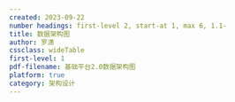 ```yaml
---
created: 2023-09-22
number headings: first-level 2, start-at 1, max 6, 1.1-
title: 数据架构图
author: 罗潇
cssclass: wideTable
first-level: 1
pdf-filename: 基础平台2.0数据架构图
platform: true
category: 架构设计
---
```


